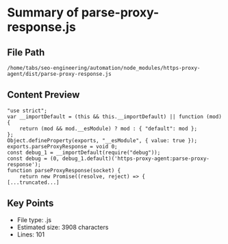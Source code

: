 # Summary of parse-proxy-response.js
  
## File Path
`/home/tabs/seo-engineering/automation/node_modules/https-proxy-agent/dist/parse-proxy-response.js`

## Content Preview
```
"use strict";
var __importDefault = (this && this.__importDefault) || function (mod) {
    return (mod && mod.__esModule) ? mod : { "default": mod };
};
Object.defineProperty(exports, "__esModule", { value: true });
exports.parseProxyResponse = void 0;
const debug_1 = __importDefault(require("debug"));
const debug = (0, debug_1.default)('https-proxy-agent:parse-proxy-response');
function parseProxyResponse(socket) {
    return new Promise((resolve, reject) => {
[...truncated...]
```

## Key Points
- File type: .js
- Estimated size: 3908 characters
- Lines: 101
